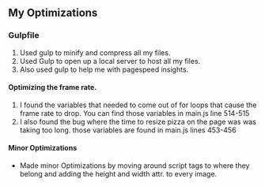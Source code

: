 ## My Optimizations

### Gulpfile


1. Used gulp to minify and compress all my files.
2. Used Gulp to open up a local server to host all my files.
3. Also used gulp to help me with pagespeed insights.



#### Optimizing the frame rate.
1. I found the variables that needed to come out of for loops that cause the frame rate to drop. You can find those variables in main.js line 514-515
2. I also found the bug where the time to resize pizza on the page was was taking too long. those variables are found in main.js lines 453-456

#### Minor Optimizations
* Made minor Optimizations by moving around script tags to where they belong and adding the height and width attr. to every image.
